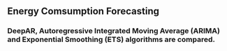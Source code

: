 ## Energy Comsumption Forecasting

### DeepAR, Autoregressive Integrated Moving Average (ARIMA) and Exponential Smoothing (ETS) algorithms are compared.
